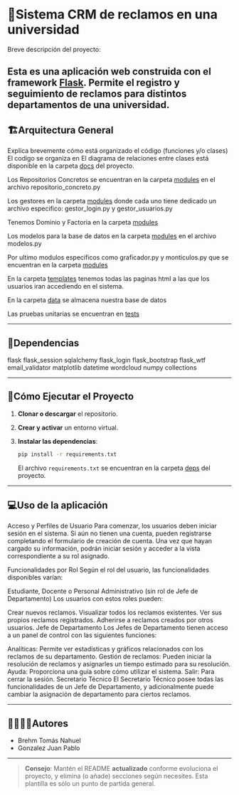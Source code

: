 # 🐍Sistema CRM de reclamos en una universidad 

Breve descripción del proyecto:

Esta es una aplicación web construida con el framework [Flask](https://flask.palletsprojects.com/). Permite el registro y seguimiento de reclamos para distintos departamentos de una universidad. 
---
## 🏗Arquitectura General

Explica brevemente cómo está organizado el código (funciones y/o clases)
El codigo se organiza en 
El diagrama de relaciones entre clases está disponible en la carpeta [docs](./docs) del proyecto.

Los Repositorios Concretos se encuentran en la carpeta [modules](./modules) en el archivo repositorio_concreto.py

Los gestores en la carpeta [modules](./modules) donde cada uno tiene dedicado un archivo especifico: gestor_login.py y gestor_usuarios.py

Tenemos Dominio y Factoria en la carpeta [modules](./modules)

Los modelos para la base de datos en la carpeta [modules](./modules) en el archivo modelos.py

Por ultimo modulos especificos como graficador.py y monticulos.py que se encuentran en la carpeta [modules](./modules) 

En la carpeta [templates](./templates) tenemos todas las paginas html a las que los usuarios iran accediendo en el sistema.

En la carpeta [data](./data) se almacena nuestra base de datos

Las pruebas unitarias se encuentran en [tests](./tests)



---
## 📑Dependencias

flask
flask_session
sqlalchemy
flask_login
flask_bootstrap
flask_wtf
email_validator
matplotlib
datetime
wordcloud
numpy
collections

---
## 🚀Cómo Ejecutar el Proyecto
1. **Clonar o descargar** el repositorio.

2. **Crear y activar** un entorno virtual.

3. **Instalar las dependencias**:
   ```bash
   pip install -r requirements.txt
   ```
   El archivo `requirements.txt` se encuentran en la carpeta [deps](./deps) del proyecto.
---

## 💻Uso de la aplicación

Acceso y Perfiles de Usuario
Para comenzar, los usuarios deben iniciar sesión en el sistema. Si aún no tienen una cuenta, pueden registrarse completando el formulario de creación de cuenta. Una vez que hayan cargado su información, podrán iniciar sesión y acceder a la vista correspondiente a su rol asignado.

Funcionalidades por Rol
Según el rol del usuario, las funcionalidades disponibles varían:

Estudiante, Docente o Personal Administrativo (sin rol de Jefe de Departamento)
Los usuarios con estos roles pueden:

Crear nuevos reclamos.
Visualizar todos los reclamos existentes.
Ver sus propios reclamos registrados.
Adherirse a reclamos creados por otros usuarios.
Jefe de Departamento
Los Jefes de Departamento tienen acceso a un panel de control con las siguientes funciones:

Analíticas: Permite ver estadísticas y gráficos relacionados con los reclamos de su departamento.
Gestión de reclamos: Pueden iniciar la resolución de reclamos y asignarles un tiempo estimado para su resolución.
Ayuda: Proporciona una guía sobre cómo utilizar el sistema.
Salir: Para cerrar la sesión.
Secretario Técnico
El Secretario Técnico posee todas las funcionalidades de un Jefe de Departamento, y adicionalmente puede cambiar la asignación de departamento para ciertos reclamos.



---

## 🙎‍♀️🙎‍♂️Autores

- Brehm Tomás Nahuel
- Gonzalez Juan Pablo

---

> **Consejo**: Mantén el README **actualizado** conforme evoluciona el proyecto, y elimina (o añade) secciones según necesites. Esta plantilla es sólo un punto de partida general.
